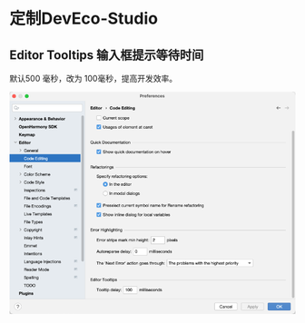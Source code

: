 # 定制DevEco-Studio

## Editor Tooltips 输入框提示等待时间

默认500 毫秒，改为 100毫秒，提高开发效率。

![tooltips_delay.png](public/tooltips_delay.png)

